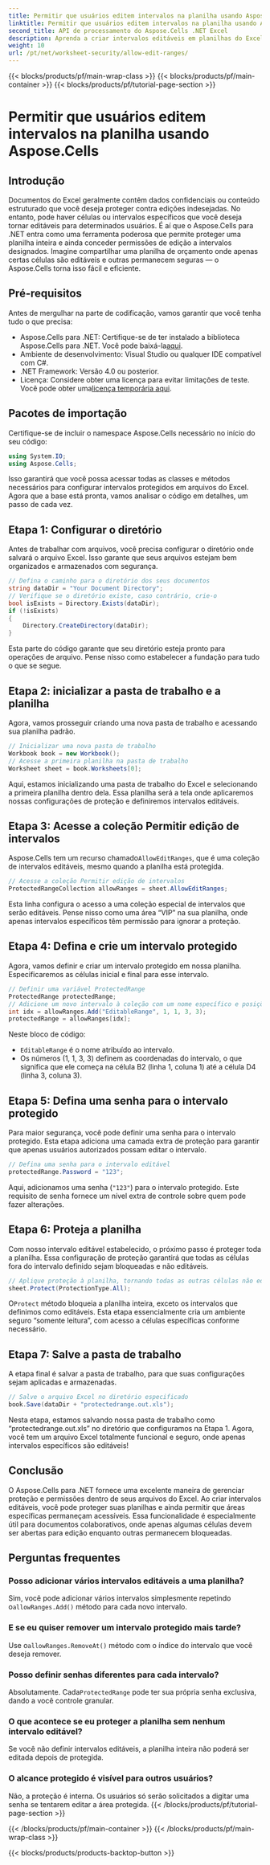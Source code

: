 ```yaml
---
title: Permitir que usuários editem intervalos na planilha usando Aspose.Cells
linktitle: Permitir que usuários editem intervalos na planilha usando Aspose.Cells
second_title: API de processamento do Aspose.Cells .NET Excel
description: Aprenda a criar intervalos editáveis em planilhas do Excel usando o Aspose.Cells para .NET, permitindo que células específicas sejam editáveis enquanto protege o restante com proteção de planilha.
weight: 10
url: /pt/net/worksheet-security/allow-edit-ranges/
---
```


{{< blocks/products/pf/main-wrap-class >}}
{{< blocks/products/pf/main-container >}}
{{< blocks/products/pf/tutorial-page-section >}}

# Permitir que usuários editem intervalos na planilha usando Aspose.Cells

## Introdução
Documentos do Excel geralmente contêm dados confidenciais ou conteúdo estruturado que você deseja proteger contra edições indesejadas. No entanto, pode haver células ou intervalos específicos que você deseja tornar editáveis para determinados usuários. É aí que o Aspose.Cells para .NET entra como uma ferramenta poderosa que permite proteger uma planilha inteira e ainda conceder permissões de edição a intervalos designados. Imagine compartilhar uma planilha de orçamento onde apenas certas células são editáveis e outras permanecem seguras — o Aspose.Cells torna isso fácil e eficiente.
## Pré-requisitos
Antes de mergulhar na parte de codificação, vamos garantir que você tenha tudo o que precisa:
-  Aspose.Cells para .NET: Certifique-se de ter instalado a biblioteca Aspose.Cells para .NET. Você pode baixá-la[aqui](https://releases.aspose.com/cells/net/).
- Ambiente de desenvolvimento: Visual Studio ou qualquer IDE compatível com C#.
- .NET Framework: Versão 4.0 ou posterior.
- Licença: Considere obter uma licença para evitar limitações de teste. Você pode obter uma[licença temporária aqui](https://purchase.aspose.com/temporary-license/).
## Pacotes de importação
Certifique-se de incluir o namespace Aspose.Cells necessário no início do seu código:
```csharp
using System.IO;
using Aspose.Cells;
```
Isso garantirá que você possa acessar todas as classes e métodos necessários para configurar intervalos protegidos em arquivos do Excel.
Agora que a base está pronta, vamos analisar o código em detalhes, um passo de cada vez.
## Etapa 1: Configurar o diretório
Antes de trabalhar com arquivos, você precisa configurar o diretório onde salvará o arquivo Excel. Isso garante que seus arquivos estejam bem organizados e armazenados com segurança.
```csharp
// Defina o caminho para o diretório dos seus documentos
string dataDir = "Your Document Directory";
// Verifique se o diretório existe, caso contrário, crie-o
bool isExists = Directory.Exists(dataDir);
if (!isExists)
{
    Directory.CreateDirectory(dataDir);
}
```
Esta parte do código garante que seu diretório esteja pronto para operações de arquivo. Pense nisso como estabelecer a fundação para tudo o que se segue.
## Etapa 2: inicializar a pasta de trabalho e a planilha
Agora, vamos prosseguir criando uma nova pasta de trabalho e acessando sua planilha padrão.
```csharp
// Inicializar uma nova pasta de trabalho
Workbook book = new Workbook();
// Acesse a primeira planilha na pasta de trabalho
Worksheet sheet = book.Worksheets[0];
```
Aqui, estamos inicializando uma pasta de trabalho do Excel e selecionando a primeira planilha dentro dela. Essa planilha será a tela onde aplicaremos nossas configurações de proteção e definiremos intervalos editáveis.
## Etapa 3: Acesse a coleção Permitir edição de intervalos
 Aspose.Cells tem um recurso chamado`AllowEditRanges`, que é uma coleção de intervalos editáveis, mesmo quando a planilha está protegida.
```csharp
// Acesse a coleção Permitir edição de intervalos
ProtectedRangeCollection allowRanges = sheet.AllowEditRanges;
```
Esta linha configura o acesso a uma coleção especial de intervalos que serão editáveis. Pense nisso como uma área “VIP” na sua planilha, onde apenas intervalos específicos têm permissão para ignorar a proteção.
## Etapa 4: Defina e crie um intervalo protegido
Agora, vamos definir e criar um intervalo protegido em nossa planilha. Especificaremos as células inicial e final para esse intervalo.
```csharp
// Definir uma variável ProtectedRange
ProtectedRange protectedRange;
// Adicione um novo intervalo à coleção com um nome específico e posições de células
int idx = allowRanges.Add("EditableRange", 1, 1, 3, 3);
protectedRange = allowRanges[idx];
```
Neste bloco de código:
- `EditableRange` é o nome atribuído ao intervalo.
- Os números (1, 1, 3, 3) definem as coordenadas do intervalo, o que significa que ele começa na célula B2 (linha 1, coluna 1) até a célula D4 (linha 3, coluna 3).
## Etapa 5: Defina uma senha para o intervalo protegido
Para maior segurança, você pode definir uma senha para o intervalo protegido. Esta etapa adiciona uma camada extra de proteção para garantir que apenas usuários autorizados possam editar o intervalo.
```csharp
// Defina uma senha para o intervalo editável
protectedRange.Password = "123";
```
Aqui, adicionamos uma senha (`"123"`) para o intervalo protegido. Este requisito de senha fornece um nível extra de controle sobre quem pode fazer alterações.
## Etapa 6: Proteja a planilha
Com nosso intervalo editável estabelecido, o próximo passo é proteger toda a planilha. Essa configuração de proteção garantirá que todas as células fora do intervalo definido sejam bloqueadas e não editáveis.
```csharp
// Aplique proteção à planilha, tornando todas as outras células não editáveis
sheet.Protect(ProtectionType.All);
```
 O`Protect` método bloqueia a planilha inteira, exceto os intervalos que definimos como editáveis. Esta etapa essencialmente cria um ambiente seguro “somente leitura”, com acesso a células específicas conforme necessário.
## Etapa 7: Salve a pasta de trabalho
A etapa final é salvar a pasta de trabalho, para que suas configurações sejam aplicadas e armazenadas.
```csharp
// Salve o arquivo Excel no diretório especificado
book.Save(dataDir + "protectedrange.out.xls");
```
Nesta etapa, estamos salvando nossa pasta de trabalho como “protectedrange.out.xls” no diretório que configuramos na Etapa 1. Agora, você tem um arquivo Excel totalmente funcional e seguro, onde apenas intervalos específicos são editáveis!
## Conclusão
O Aspose.Cells para .NET fornece uma excelente maneira de gerenciar proteção e permissões dentro de seus arquivos do Excel. Ao criar intervalos editáveis, você pode proteger suas planilhas e ainda permitir que áreas específicas permaneçam acessíveis. Essa funcionalidade é especialmente útil para documentos colaborativos, onde apenas algumas células devem ser abertas para edição enquanto outras permanecem bloqueadas.
## Perguntas frequentes
### Posso adicionar vários intervalos editáveis a uma planilha?
Sim, você pode adicionar vários intervalos simplesmente repetindo o`allowRanges.Add()` método para cada novo intervalo.
### E se eu quiser remover um intervalo protegido mais tarde?
 Use o`allowRanges.RemoveAt()` método com o índice do intervalo que você deseja remover.
### Posso definir senhas diferentes para cada intervalo?
 Absolutamente. Cada`ProtectedRange` pode ter sua própria senha exclusiva, dando a você controle granular.
### O que acontece se eu proteger a planilha sem nenhum intervalo editável?
Se você não definir intervalos editáveis, a planilha inteira não poderá ser editada depois de protegida.
### O alcance protegido é visível para outros usuários?
Não, a proteção é interna. Os usuários só serão solicitados a digitar uma senha se tentarem editar a área protegida.
{{< /blocks/products/pf/tutorial-page-section >}}

{{< /blocks/products/pf/main-container >}}
{{< /blocks/products/pf/main-wrap-class >}}

{{< blocks/products/products-backtop-button >}}
